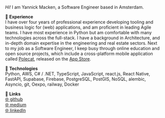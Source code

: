*Hi!* I am Yannick Macken, a Software Engineer based in Amsterdam.

🌟 **Experience**\
I have over four years of professional experience developing tooling and business logic for (web) applications, and am proficient in leading Agile teams. I have most experience in Python but am comfortable with many technologies across the full-stack. I have a background in Architecture, and in-depth domain expertise in the engineering and real estate sectors. Next to my job as a Software Engineer, I keep busy through online education and open source projects, which include a cross-platform mobile application called [Polecat](https://github.com/polecat-app/polecat-light), released on the [App Store](https://apps.apple.com/nl/app/polecat/id6451390427).

🦾 **Technologies**\
Python, AWS, C# / .NET, TypeScript, JavaScript, react.js, React Native, FastAPI, Supabase, Firebase, PostgreSQL, PostGIS, NoSQL, alembic, Asyncio, git, Oexpo, railway, Docker

🔗 **Links**\
[🌐 github](https://github.com/yannickmacken) \
[🌐 medium](https://medium.com/@yannickmacken) \
[🌐 linkedIn](https://www.linkedin.com/in/yannickmacken/)

